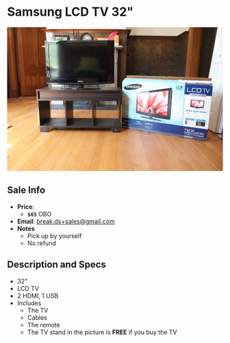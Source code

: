 # Samsung LCD TV 32"

![TV](https://github.com/breakds/moving-sales/blob/master/photo/resized/TV.png)

## Sale Info

* **Price**: 
  * **`$65`** OBO
* **Email**: break.ds+sales@gmail.com
* **Notes** 
  * Pick up by yourself
  * No refund

## Description and Specs

* 32"
* LCD TV
* 2 HDMI, 1 USB
* Includes
  * The TV
  * Cables
  * The remote
  * The TV stand in the picture is **FREE** if you buy the TV
